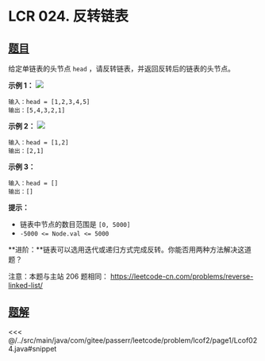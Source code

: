 # LCR 024. 反转链表

## [题目](https://leetcode.cn/problems/UHnkqh/)
给定单链表的头节点 `head` ，请反转链表，并返回反转后的链表的头节点。  

**示例 1：**
![](https://assets.leetcode.com/uploads/2021/02/19/rev1ex1.jpg)

```
输入：head = [1,2,3,4,5]
输出：[5,4,3,2,1]
```

**示例 2：**
![](https://assets.leetcode.com/uploads/2021/02/19/rev1ex2.jpg)

```
输入：head = [1,2]
输出：[2,1]
```

**示例 3：**

```
输入：head = []
输出：[]
```

**提示：**

* 链表中节点的数目范围是 `[0, 5000]`
* `-5000 <= Node.val <= 5000`

**进阶：**链表可以选用迭代或递归方式完成反转。你能否用两种方法解决这道题？

注意：本题与主站 206 题相同： <https://leetcode-cn.com/problems/reverse-linked-list/>


## [题解](https://github.com/PasseRR/JavaLeetCode/blob/master/src/main/java/com/gitee/passerr/leetcode/problem/lcof2/page1/Lcof024.java)

<<< @/../src/main/java/com/gitee/passerr/leetcode/problem/lcof2/page1/Lcof024.java#snippet
